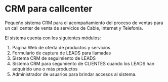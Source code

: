 # CRM para callcenter
Pequeño sistema CRM para el acompañamiento del proceso de ventas para un call center de venta de servicios de Cable, Internet y Telefonía.

El sistema cuenta con los siguientes módulos:

1. Pagina Web de oferta de productos y servicios
2. Formulario de captura de LEADS para llamadas
3. Sistema CRM de seguimiento de LEADS
4. Sistema CRM para segumiento de CLIENTES cuando los LEADS han adquirido uno o más productos
5. Administrador de usuarios para brindar accesos al sistema.
